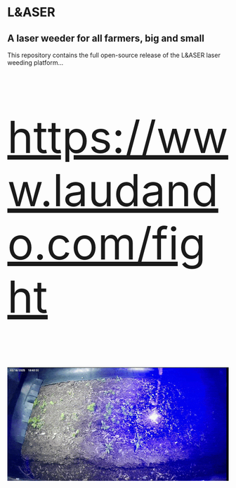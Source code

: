 # L&ASER

## A laser weeder for all farmers, big and small

This repository contains the full open-source release of the L&ASER laser weeding platform...

<p style="font-size: 100px;">
  <a href="https://www.laudando.com/fight" target="_blank">https://www.laudando.com/fight</a>
</p>

![Laser Weeding](./media/laser.gif)